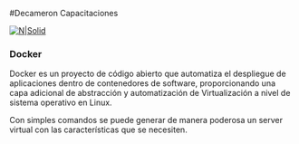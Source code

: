 #Decameron Capacitaciones

[![N|Solid](http://www.colombiaenunsolopunto.com/IslaPalma_Decameron/Logo_Decameron_Colombia.jpg)](https://nodesource.com/products/nsolid)
### Docker
Docker es un proyecto de código abierto que automatiza el despliegue de aplicaciones dentro de contenedores de software, proporcionando una capa adicional de abstracción y automatización de Virtualización a nivel de sistema operativo en Linux.

Con simples comandos se puede generar de manera poderosa un server virtual con las características que  se necesiten.

